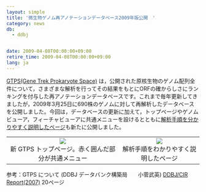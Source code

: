 ```yaml
---
layout: simple
title: '微生物ゲノム再アノテーションデータベース2009年版公開　'
category: news
db:
  - ddbj


date: 2009-04-08T00:00:00+09:00
retire_time: 2009-04-08T00:00:00+09:00
lang: ja
---
```


<a href="http://gtps.ddbj.nig.ac.jp/index_jp.php" target="_blank">GTPS(Gene Trek Prokaryote Space)</a> は，公開された原核生物のゲノム配列全件について，さまざまな解析を行ってその結果をもとにORFの確からしさにランキングを付与した再アノテーションデータベースです。これまで毎年更新してきましたが，2009年3月25日に690株のゲノムに対して再解析したデータベースを公開しました。今回は，データベースの更新に加えて，トップページやゲノムビューア，フィーチャビューアに共通メニューを設けるとともに<a href="http://gtps.ddbj.nig.ac.jp/procedure/index_jp.php" target="_blank">解析手順を分かりやすく説明したページ</a>も新たに公開しました。<br>

<table class="table_toumei">
    <tr>
        <td class="td_toumei" align="center"><img src="{{ site.baseurl }}/assets/images/news/gtps090402-j.jpg"><br>新 GTPS トップページ。赤く囲んだ部分が共通メニュー</td>
        <td class="td_toumei" align="center" valign="top"><img src="{{ site.baseurl }}/assets/images/news/gtps09040202-j.jpg"><br>解析手順をわかりやすく説明したページ</td>
    </tr>
</table>

<p><span class="font-bold">参考：</span>GTPS について (DDBJ データバンク構築局　　小菅武英) <a href="{{ site.baseurl }}/assets/files/pdf/activities/DDBJ-CIB2007.pdf">DDBJ/CIR Report(2007)</a> 20ページ</p>

